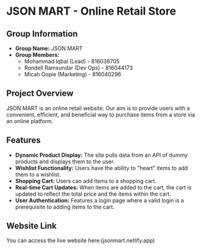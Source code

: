 # JSON MART - Online Retail Store

## Group Information
* **Group Name:** JSON MART
* **Group Members:**
    * Mohammad Iqbal (Lead) -  816038705
    * Rondell Ramsundar (Dev Ops) - 816044173
    * Micah Gopie (Marketing) - 816040296

## Project Overview
JSON MART is an online retail website. Our aim is to provide users with a convenient, efficient, and beneficial way to purchase items from a store via an online platform.

## Features
* **Dynamic Product Display:** The site pulls data from an API of dummy products and displays them to the user.
* **Wishlist Functionality:** Users have the ability to "heart" items to add them to a wishlist.
* **Shopping Cart:** Users can add items to a shopping cart.
* **Real-time Cart Updates:** When items are added to the cart, the cart is updated to reflect the total price and the items within the cart.
* **User Authentication:** Features a login page where a valid login is a prerequisite to adding items to the cart.

## Website Link
You can access the live website here:(jsonmart.netlify.app)
